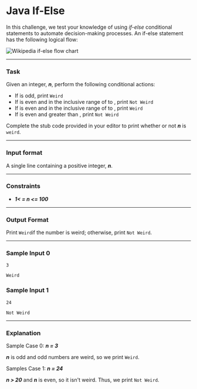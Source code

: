 # Java If-Else 

In this challenge, we test your knowledge of using *if-else* conditional statements to automate decision-making processes. An if-else statement has the following logical flow:





![Wikipedia if-else flow chart](https://s3.amazonaws.com/hr-challenge-images/13689/1446563087-4ec019a919-332px-If-Then-Else-diagram.svg.png)

---

### Task

Given an integer, ***n***, perform the following conditional actions:

- If is odd, print `Weird`
- If is even and in the inclusive range of to , print `Not Weird`
- If is even and in the inclusive range of to , print `Weird`
- If is even and greater than , print `Not Weird`

Complete the stub code provided in your editor to print whether or not ***n*** is `weird`.

---

### Input format

A single line containing a positive integer, ***n***.

---

### Constraints 

- ***1< = n <= 100***

---

### Output Format

Print `Weird`if the number is weird; otherwise, print `Not Weird`.

---

### Sample Input 0

`3`

`Weird`



### Sample Input 1

`24`

`Not Weird`

---

### Explanation

Sample Case 0: ***n = 3***

***n*** is odd and odd numbers are weird, so we print `Weird`.

Samples Case 1: ***n = 24***

***n > 20*** and ***n*** is even, so it isn't weird. Thus, we print `Not Weird`.